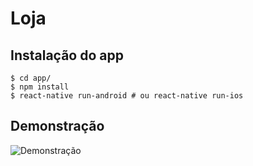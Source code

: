 # Loja

## Instalação do app

```
$ cd app/
$ npm install
$ react-native run-android # ou react-native run-ios
```


## Demonstração

![Demonstração](images/anim.gif)
